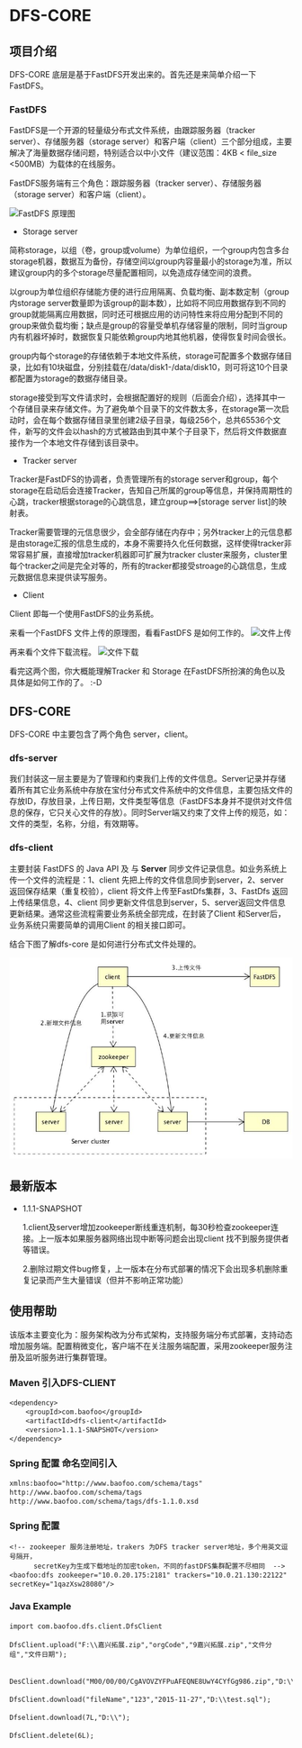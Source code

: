 # DFS-CORE
## 项目介绍

DFS-CORE 底层是基于FastDFS开发出来的。首先还是来简单介绍一下FastDFS。

### FastDFS

FastDFS是一个开源的轻量级分布式文件系统，由跟踪服务器（tracker server）、存储服务器（storage server）和客户端（client）三个部分组成，主要解决了海量数据存储问题，特别适合以中小文件（建议范围：4KB < file_size <500MB）为载体的在线服务。


FastDFS服务端有三个角色：跟踪服务器（tracker server）、存储服务器（storage server）和客户端（client）。

![FastDFS 原理图](http://images.51cto.com/files/uploadimg/20121009/1647200.png)


* Storage server  

简称storage，以组（卷，group或volume）为单位组织，一个group内包含多台storage机器，数据互为备份，存储空间以group内容量最小的storage为准，所以建议group内的多个storage尽量配置相同，以免造成存储空间的浪费。

以group为单位组织存储能方便的进行应用隔离、负载均衡、副本数定制（group内storage server数量即为该group的副本数），比如将不同应用数据存到不同的group就能隔离应用数据，同时还可根据应用的访问特性来将应用分配到不同的group来做负载均衡；缺点是group的容量受单机存储容量的限制，同时当group内有机器坏掉时，数据恢复只能依赖group内地其他机器，使得恢复时间会很长。

group内每个storage的存储依赖于本地文件系统，storage可配置多个数据存储目录，比如有10块磁盘，分别挂载在/data/disk1-/data/disk10，则可将这10个目录都配置为storage的数据存储目录。

storage接受到写文件请求时，会根据配置好的规则（后面会介绍），选择其中一个存储目录来存储文件。为了避免单个目录下的文件数太多，在storage第一次启动时，会在每个数据存储目录里创建2级子目录，每级256个，总共65536个文件，新写的文件会以hash的方式被路由到其中某个子目录下，然后将文件数据直接作为一个本地文件存储到该目录中。


* Tracker server

Tracker是FastDFS的协调者，负责管理所有的storage server和group，每个storage在启动后会连接Tracker，告知自己所属的group等信息，并保持周期性的心跳，tracker根据storage的心跳信息，建立group==>[storage server list]的映射表。

Tracker需要管理的元信息很少，会全部存储在内存中；另外tracker上的元信息都是由storage汇报的信息生成的，本身不需要持久化任何数据，这样使得tracker非常容易扩展，直接增加tracker机器即可扩展为tracker cluster来服务，cluster里每个tracker之间是完全对等的，所有的tracker都接受stroage的心跳信息，生成元数据信息来提供读写服务。

* Client

Client 即每一个使用FastDFS的业务系统。

来看一个FastDFS 文件上传的原理图，看看FastDFS 是如何工作的。
![文件上传](http://haystack.u.qiniudn.com/upload_file.jpg)

再来看个文件下载流程。
![文件下载](http://haystack.u.qiniudn.com/download_file.jpg)

看完这两个图，你大概能理解Tracker 和 Storage 在FastDFS所扮演的角色以及具体是如何工作的了。 :-D


## DFS-CORE

DFS-CORE 中主要包含了两个角色 server，client。


### dfs-server
	
我们封装这一层主要是为了管理和约束我们上传的文件信息。Server记录并存储着所有其它业务系统中存放在宝付分布式文件系统中的文件信息，主要包括文件的存放ID，存放目录，上传日期，文件类型等信息（FastDFS本身并不提供对文件信息的保存，它只关心文件的存放）。同时Server端又约束了文件上传的规范，如：文件的类型，名称，分组，有效期等。


### dfs-client
主要封装 FastDFS 的 Java API 及 与 **Server** 同步文件记录信息。如业务系统上传一个文件的流程是：1、client 先把上传的文件信息同步到server，2、server 返回保存结果（重复校验），client 将文件上传至FastDfs集群，3、FastDfs 返回上传结果信息，4、client 同步更新文件信息到server，5、server返回文件信息更新结果。通常这些流程需要业务系统全部完成，在封装了Client 和Server后，业务系统只需要简单的调用Client 的相关接口即可。

结合下图了解dfs-core 是如何进行分布式文件处理的。

![DFS-CORE](https://raw.githubusercontent.com/chinazhen/images/master/dfs-core.jpg)


## 最新版本

- 1.1.1-SNAPSHOT 

	1.client及server增加zookeeper断线重连机制，每30秒检查zookeeper连接。上一版本如果服务器网络出现中断等问题会出现client    找不到服务提供者等错误。

	2.删除过期文件bug修复，上一版本在分布式部署的情况下会出现多机删除重复记录而产生大量错误（但并不影响正常功能）


## 使用帮助

该版本主要变化为：服务架构改为分布式架构，支持服务端分布式部署，支持动态增加服务端。配置稍微变化，客户端不在关注服务端配置，采用zookeeper服务注册及监听服务进行集群管理。


### Maven 引入DFS-CLIENT

	<dependency>
        <groupId>com.baofoo</groupId>
        <artifactId>dfs-client</artifactId>
        <version>1.1.1-SNAPSHOT</version>
    </dependency>


### Spring 配置 命名空间引入

	xmlns:baofoo="http://www.baofoo.com/schema/tags"
	http://www.baofoo.com/schema/tags
	http://www.baofoo.com/schema/tags/dfs-1.1.0.xsd

### Spring 配置

	<!-- zookeeper 服务注册地址，trakers 为DFS tracker server地址，多个用英文逗号隔开，
		  secretKey为生成下载地址的加密token，不同的fastDFS集群配置不尽相同  -->
	<baofoo:dfs zookeeper="10.0.20.175:2181" trackers="10.0.21.130:22122" secretKey="1qazXsw28080"/>

### Java Example

	import com.baofoo.dfs.client.DfsClient
	
	DfsClient.upload("F:\\嘉兴拓展.zip","orgCode","9嘉兴拓展.zip","文件分组","文件日期");


    DesClient.download("M00/00/00/CgAVOVZYFPuAFEQNE8UwY4CYfGg986.zip","D:\\aaa.zip");

    DfsClient.download("fileName","123","2015-11-27","D:\\test.sql");

    Dfselient.download(7L,"D:\\");

    DfsClient.delete(6L);